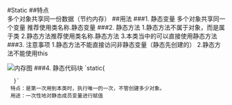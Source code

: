 #Static
##特点  
	多个对象共享同一份数据（节约内存）
##用法
###1.	静态变量
	多个对象共享同一个变量
	推荐使用类名称.静态变量
###2.	静态方法
	1.静态方法不属于对象，而是属于类
	2.静态方法推荐使用类名称.静态方法
	3.本类当中的可以直接使用静态方法
###3.	注意事项
	1.静态方法不能直接访问非静态变量（静态先创建的）
	2.静态方法不能使用this

![内存图](https://i.imgur.com/V9mDRIO.png)
###4.	静态代码块
	`static{    
	
	  }` 
	 特点：是第一次用到本类时，执行唯一的一次，不管创建多少对象。
	 用途：一次性地对静态成员变量进行赋值